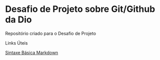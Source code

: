 # Desafio de Projeto sobre Git/Github da Dio
Repositório criado para o Desafio de Projeto

Links Úteis

[Sintaxe Básica Markdown](https://www.markdownguide.org/basic-syntax/)
